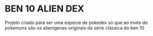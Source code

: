 # BEN 10 ALIEN DEX
Projeto criado para ser uma espécie de pokedex só que ao invés de pokemons são os alienígenas originais da série clássica do ben 10